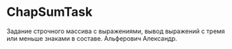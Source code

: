 # ChapSumTask
Задание строчного массива с выражениями, вывод выражений с тремя или меньше знаками в составе. Альферович Александр.
